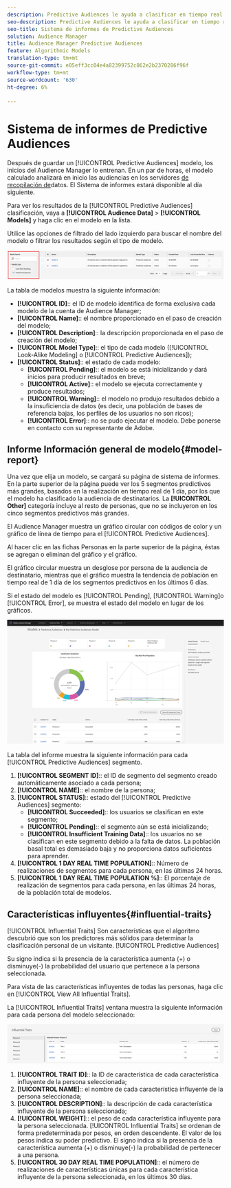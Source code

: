 ```yaml
---
description: Predictive Audiences le ayuda a clasificar en tiempo real audiencias desconocidas como personalidades diferenciadas, mediante el uso de la ciencia de datos.
seo-description: Predictive Audiences le ayuda a clasificar en tiempo real audiencias desconocidas como personalidades diferenciadas, mediante el uso de la ciencia de datos.
seo-title: Sistema de informes de Predictive Audiences
solution: Audience Manager
title: Audience Manager Predictive Audiences
feature: Algorithmic Models
translation-type: tm+mt
source-git-commit: e05eff3cc04e4a82399752c862e2b2370286f96f
workflow-type: tm+mt
source-wordcount: '630'
ht-degree: 6%

---
```



# Sistema de informes de Predictive Audiences

Después de guardar un [!UICONTROL Predictive Audiences] modelo, los inicios del Audience Manager lo entrenan. En un par de horas, el modelo calculado analizará en inicio las audiencias en los servidores [de recopilación de](https://docs.adobe.com/content/help/en/audience-manager/user-guide/reference/system-components/components-data-collection.html#dcs-pcs)datos. El Sistema de informes estará disponible al día siguiente.

Para ver los resultados de la [!UICONTROL Predictive Audiences] clasificación, vaya a **[!UICONTROL Audience Data]** > **[!UICONTROL Models]** y haga clic en el modelo en la lista.

Utilice las opciones de filtrado del lado izquierdo para buscar el nombre del modelo o filtrar los resultados según el tipo de modelo.

![predictive-audiencias-filter](assets/predictive-audiences-filter-models.png)

La tabla de modelos muestra la siguiente información:

* **[!UICONTROL ID]**:: el ID de modelo identifica de forma exclusiva cada modelo de la cuenta de Audience Manager;
* **[!UICONTROL Name]**:: el nombre proporcionado en el paso de creación del modelo;
* **[!UICONTROL Description]**:: la descripción proporcionada en el paso de creación del modelo;
* **[!UICONTROL Model Type]**:: el tipo de cada modelo ([!UICONTROL Look-Alike Modeling] o [!UICONTROL Predictive Audiences]);
* **[!UICONTROL Status]**:: el estado de cada modelo:
   * **[!UICONTROL Pending]**:: el modelo se está inicializando y dará inicios para producir resultados en breve;
   * **[!UICONTROL Active]**:: el modelo se ejecuta correctamente y produce resultados;
   * **[!UICONTROL Warning]**:: el modelo no produjo resultados debido a la insuficiencia de datos (es decir, una población de bases de referencia bajas, los perfiles de los usuarios no son ricos);
   * **[!UICONTROL Error]**:: no se pudo ejecutar el modelo. Debe ponerse en contacto con su representante de Adobe.

## Informe Información general de modelo{#model-report}

Una vez que elija un modelo, se cargará su página de sistema de informes. En la parte superior de la página puede ver los 5 segmentos predictivos más grandes, basados en la realización en tiempo real de 1 día, por los que el modelo ha clasificado la audiencia de destinatarios. La **[!UICONTROL Other]** categoría incluye al resto de personas, que no se incluyeron en los cinco segmentos predictivos más grandes.

El Audience Manager muestra un gráfico circular con códigos de color y un gráfico de línea de tiempo para el [!UICONTROL Predictive Audiences].

Al hacer clic en las fichas Personas en la parte superior de la página, éstas se agregan o eliminan del gráfico y el gráfico.

El gráfico circular muestra un desglose por persona de la audiencia de destinatario, mientras que el gráfico muestra la tendencia de población en tiempo real de 1 día de los segmentos predictivos en los últimos 6 días.

Si el estado del modelo es [!UICONTROL Pending], [!UICONTROL Warning]o [!UICONTROL Error], se muestra el estado del modelo en lugar de los gráficos.

![smart-persona-report](assets/predictive-audiences-report.png)

La tabla del informe muestra la siguiente información para cada [!UICONTROL Predictive Audiences] segmento.

1. **[!UICONTROL SEGMENT ID]**:: el ID de segmento del segmento creado automáticamente asociado a cada persona;
1. **[!UICONTROL NAME]**:: el nombre de la persona;
1. **[!UICONTROL STATUS]**:: estado del [!UICONTROL Predictive Audiences] segmento:
   * **[!UICONTROL Succeeded]**:: los usuarios se clasifican en este segmento;
   * **[!UICONTROL Pending]**:: el segmento aún se está inicializando;
   * **[!UICONTROL Insufficient Training Data]**:: los usuarios no se clasifican en este segmento debido a la falta de datos. La población basal total es demasiado baja y no proporciona datos suficientes para aprender.
1. **[!UICONTROL 1 DAY REAL TIME POPULATION]**:: Número de realizaciones de segmentos para cada persona, en las últimas 24 horas.
1. **[!UICONTROL 1 DAY REAL TIME POPULATION %]**:: El porcentaje de realización de segmentos para cada persona, en las últimas 24 horas, de la población total de modelos.

## Características influyentes{#influential-traits}

[!UICONTROL Influential Traits] Son características que el algoritmo descubrió que son los predictores más sólidos para determinar la clasificación personal de un visitante. [!UICONTROL Predictive Audiences]

Su signo indica si la presencia de la característica aumenta (+) o disminuye(-) la probabilidad del usuario que pertenece a la persona seleccionada.

Para vista de las características influyentes de todas las personas, haga clic en [!UICONTROL View All Influential Traits].

La [!UICONTROL Influential Traits] ventana muestra la siguiente información para cada persona del modelo seleccionado:

![características influyentes](assets/predictive-audiences-influential-traits.png)

1. **[!UICONTROL TRAIT ID]**:: la ID de característica de cada característica influyente de la persona seleccionada;
1. **[!UICONTROL NAME]**:: el nombre de cada característica influyente de la persona seleccionada;
1. **[!UICONTROL DESCRIPTION]**:: la descripción de cada característica influyente de la persona seleccionada;
1. **[!UICONTROL WEIGHT]**:: el peso de cada característica influyente para la persona seleccionada. [!UICONTROL Influential Traits] se ordenan de forma predeterminada por pesos, en orden descendente.  El valor de los pesos indica su poder predictivo. El signo indica si la presencia de la característica aumenta (+) o disminuye(-) la probabilidad de pertenecer a una persona.
1. **[!UICONTROL 30 DAY REAL TIME POPULATION]**:: el número de realizaciones de características únicas para cada característica influyente de la persona seleccionada, en los últimos 30 días.
